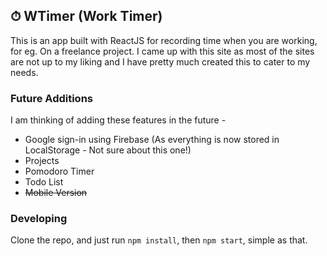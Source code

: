 ## ⏱ WTimer (Work Timer)

This is an app built with ReactJS for recording time when you are working, for eg. On a freelance project. I came up with this site as most of the sites are not up to my liking and I have pretty much created this to cater to my needs.

### Future Additions

I am thinking of adding these features in the future - 

- Google sign-in using Firebase (As everything is now stored in LocalStorage - Not sure about this one!)
- Projects
- Pomodoro Timer
- Todo List
- ~~Mobile Version~~

### Developing

Clone the repo, and just run `npm install`, then `npm start`, simple as that.
